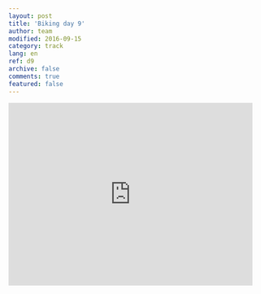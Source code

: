 ```yaml
---   
layout: post 
title: 'Biking day 9'  
author: team 
modified: 2016-09-15
category: track 
lang: en 
ref: d9
archive: false 
comments: true 
featured: false 
--- 
```


                                                                                                                                                                                                                                                                                                                                                                                              

<iframe width='480' height='360' src='http://track-kit.net/maps_s3/?v=embed&track=229807.gpx' frameborder='0' allowfullscreen></iframe>